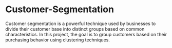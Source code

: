 # Customer-Segmentation
Customer segmentation is a powerful technique used by businesses to divide their customer base into distinct groups based on common characteristics. In this project, the goal is to group customers based on their purchasing behavior using clustering techniques.
